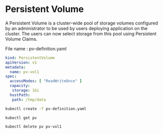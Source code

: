 # Persistent Volume

A Persistent Volume is a cluster-wide pool of storage volumes configured by an administrator to be used by users deploying application on the cluster. The users can now select storage from this pool using Persistent Volume Claims.

File name : pv-definition.yaml

```yaml
kind: PersistentVolume
apiVersion: v1
metadata:
  name: pv-vol1
spec:
  accessModes: [ "ReadWriteOnce" ]
  capacity:
   storage: 1Gi
  hostPath:
   path: /tmp/data
```

```bash
kubectl create -f pv-definition.yaml
```

```bash
kubectl get pv
```

```bash
kubectl delete pv pv-vol1
```



